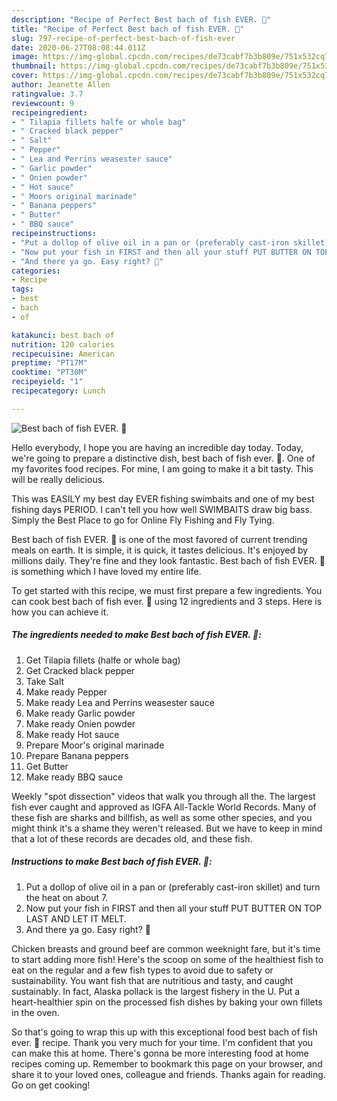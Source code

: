 ```yaml
---
description: "Recipe of Perfect Best bach of fish EVER. 🙂"
title: "Recipe of Perfect Best bach of fish EVER. 🙂"
slug: 797-recipe-of-perfect-best-bach-of-fish-ever
date: 2020-06-27T08:08:44.011Z
image: https://img-global.cpcdn.com/recipes/de73cabf7b3b809e/751x532cq70/best-bach-of-fish-ever-🙂-recipe-main-photo.jpg
thumbnail: https://img-global.cpcdn.com/recipes/de73cabf7b3b809e/751x532cq70/best-bach-of-fish-ever-🙂-recipe-main-photo.jpg
cover: https://img-global.cpcdn.com/recipes/de73cabf7b3b809e/751x532cq70/best-bach-of-fish-ever-🙂-recipe-main-photo.jpg
author: Jeanette Allen
ratingvalue: 3.7
reviewcount: 9
recipeingredient:
- " Tilapia fillets halfe or whole bag"
- " Cracked black pepper"
- " Salt"
- " Pepper"
- " Lea and Perrins weasester sauce"
- " Garlic powder"
- " Onien powder"
- " Hot sauce"
- " Moors original marinade"
- " Banana peppers"
- " Butter"
- " BBQ sauce"
recipeinstructions:
- "Put a dollop of olive oil in a pan or (preferably cast-iron skillet) and turn the heat on about 7."
- "Now put your fish in FIRST and then all your stuff PUT BUTTER ON TOP LAST AND LET IT MELT."
- "And there ya go. Easy right? 🙂"
categories:
- Recipe
tags:
- best
- bach
- of

katakunci: best bach of 
nutrition: 120 calories
recipecuisine: American
preptime: "PT17M"
cooktime: "PT30M"
recipeyield: "1"
recipecategory: Lunch

---
```



![Best bach of fish EVER. 🙂](https://img-global.cpcdn.com/recipes/de73cabf7b3b809e/751x532cq70/best-bach-of-fish-ever-🙂-recipe-main-photo.jpg)

Hello everybody, I hope you are having an incredible day today. Today, we're going to prepare a distinctive dish, best bach of fish ever. 🙂. One of my favorites food recipes. For mine, I am going to make it a bit tasty. This will be really delicious.

This was EASILY my best day EVER fishing swimbaits and one of my best fishing days PERIOD. I can&#39;t tell you how well SWIMBAITS draw big bass. Simply the Best Place to go for Online Fly Fishing and Fly Tying.

Best bach of fish EVER. 🙂 is one of the most favored of current trending meals on earth. It is simple, it is quick, it tastes delicious. It's enjoyed by millions daily. They're fine and they look fantastic. Best bach of fish EVER. 🙂 is something which I have loved my entire life.


To get started with this recipe, we must first prepare a few ingredients. You can cook best bach of fish ever. 🙂 using 12 ingredients and 3 steps. Here is how you can achieve it.

<!--inarticleads1-->

##### The ingredients needed to make Best bach of fish EVER. 🙂:

1. Get  Tilapia fillets (halfe or whole bag)
1. Get  Cracked black pepper
1. Take  Salt
1. Make ready  Pepper
1. Make ready  Lea and Perrins weasester sauce
1. Make ready  Garlic powder
1. Make ready  Onien powder
1. Make ready  Hot sauce
1. Prepare  Moor&#39;s original marinade
1. Prepare  Banana peppers
1. Get  Butter
1. Make ready  BBQ sauce


Weekly &#34;spot dissection&#34; videos that walk you through all the. The largest fish ever caught and approved as IGFA All-Tackle World Records. Many of these fish are sharks and billfish, as well as some other species, and you might think it&#39;s a shame they weren&#39;t released. But we have to keep in mind that a lot of these records are decades old, and these fish. 

<!--inarticleads2-->

##### Instructions to make Best bach of fish EVER. 🙂:

1. Put a dollop of olive oil in a pan or (preferably cast-iron skillet) and turn the heat on about 7.
1. Now put your fish in FIRST and then all your stuff PUT BUTTER ON TOP LAST AND LET IT MELT.
1. And there ya go. Easy right? 🙂


Chicken breasts and ground beef are common weeknight fare, but it&#39;s time to start adding more fish! Here&#39;s the scoop on some of the healthiest fish to eat on the regular and a few fish types to avoid due to safety or sustainability. You want fish that are nutritious and tasty, and caught sustainably. In fact, Alaska pollack is the largest fishery in the U. Put a heart-healthier spin on the processed fish dishes by baking your own fillets in the oven. 

So that's going to wrap this up with this exceptional food best bach of fish ever. 🙂 recipe. Thank you very much for your time. I'm confident that you can make this at home. There's gonna be more interesting food at home recipes coming up. Remember to bookmark this page on your browser, and share it to your loved ones, colleague and friends. Thanks again for reading. Go on get cooking!
